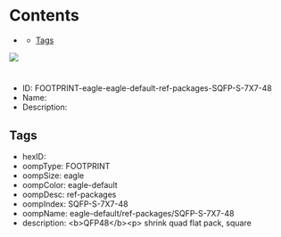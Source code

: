 



Contents
========

* [](#)
	* [Tags](#tags)
  
![][im]
# 

- ID: FOOTPRINT-eagle-eagle-default-ref-packages-SQFP-S-7X7-48
- Name: 
- Description: 

## Tags

- hexID: 
- oompType: FOOTPRINT
- oompSize: eagle
- oompColor: eagle-default
- oompDesc: ref-packages
- oompIndex: SQFP-S-7X7-48
- oompName: eagle-default/ref-packages/SQFP-S-7X7-48
- description: &lt;b&gt;QFP48&lt;/b&gt;&lt;p&gt;&#xD;
shrink quad flat pack, square



[im]: image.png
